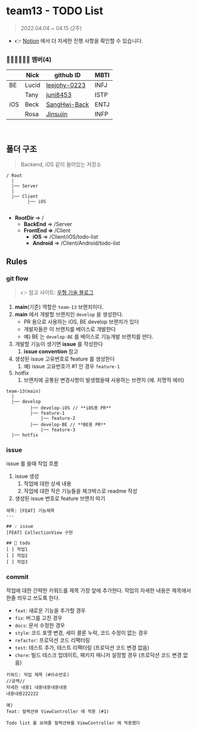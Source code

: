 # team13 - TODO List

> 2022.04.04 ~ 04.15 (2주)
- 👉 [Notion](https://cookie-giant-a00.notion.site/TODO-13-486eb309a0ee408182a9668159954d8f) 에서 더 자세한 진행 사항을 확인할 수 있습니다.

### 🧑🏻‍💻👩🏼‍💻 멤버(4)

|  | Nick | github ID | MBTI |
| --- | --- | --- | --- |
| BE | Lucid | [leejohy-0223](https://github.com/leejohy-0223) | INFJ |
|  | Tany | [juni8453](https://github.com/juni8453) | ISTP |
| iOS | Beck | [SangHwi-Back](https://github.com/SangHwi-Back) | ENTJ |
|  | Rosa | [Jinsujin](https://github.com/Jinsujin) | INFP |

<br/>

## 폴더 구조
> Backend, iOS 같이 들어있는 저장소
> 

```
/ Root
  |
  |── Server
  |
  |── Client
        |── iOS
  
```

- **RootDir** ⇒ /
    - **BackEnd** ⇒ /Server
    - **FrontEnd ⇒** /Client
        - **iOS** ⇒ /Client/iOS/todo-list
        - **Android** ⇒ /Client/Android/todo-list


## Rules

### git flow

> 👉 참고 사이트: [우형 기술 블로그](https://techblog.woowahan.com/2553/)
> 
1. **main**(기준) 역할은 `team-13` 브랜치이다.
2. **main** 에서 개발할 브랜치인 `develop` 을 생성한다. 
    - PR 용으로 사용하는 iOS, BE develop 브랜치가 있다
    - 개발자들은 이 브랜치를 베이스로 개발한다
    - 예) BE 는 `develop-BE` 를 베이스로 기능개발 브랜치를 딴다.
3. 개발할 기능이 생기면 **issue** 를 작성한다
    1. **issue convention** 참고
4. 생성된 issue 고유번호로 feature 를 생성한다
    1. 예) issue 고유번호가 #1 인 경우 `feature-1`
5. hotfix
    1. 브랜치에 공통된 변경사항이 발생했을때 사용하는 브랜치 (예. 치명적 에러) 

```
team-13(main)
  |
  |── develop
         |── develop-iOS // **iOS용 PR**
	     |── feature-1
             |── feature-2
         |── develop-BE // **BE용 PR**
             |── feature-3
  |── hotfix
```

### issue

issue 를 쓸때 작업 흐름

1. issue 생성
    1. 작업에 대한 상세 내용
    2. 작업에 대한 작은 기능들을 체크박스로 readme 작성
2. 생성된 issue 번호로 feature 브랜치 따기 

```
제목: [FEAT] 기능제목
---

## 💡 issue
[FEAT] CollectionView 구현

## 📝 todo
[ ] 작업1
[ ] 작업2
[ ] 작업3
```

### commit

작업에 대한 간략한 키워드를 제목 가장 앞에 추가한다. 작업의 자세한 내용은 제목에서 한줄 띄우고 쓰도록 한다.

- `feat`: 새로운 기능을 추가할 경우
- `fix`: 버그를 고친 경우
- `docs`: 문서 수정한 경우
- `style`: 코드 포맷 변경, 세미 콜론 누락, 코드 수정이 없는 경우
- `refactor`: 프로덕션 코드 리팩터링
- `test`: 테스트 추가, 테스트 리팩터링 (프로덕션 코드 변경 없음)
- `chore`: 빌드 테스크 업데이트, 패키지 매니저 설정할 경우 (프로덕션 코드 변경 없음)

```
키워드: 작업 제목 (#이슈번호)
//공백//
자세한 내용1 내용내용내용내용
내용내용222222

예) 
feat: 컬렉션뷰 ViewController 에 적용 (#1)

Todo list 를 보여줄 컬렉션뷰를 ViewController 에 적용했다
```

